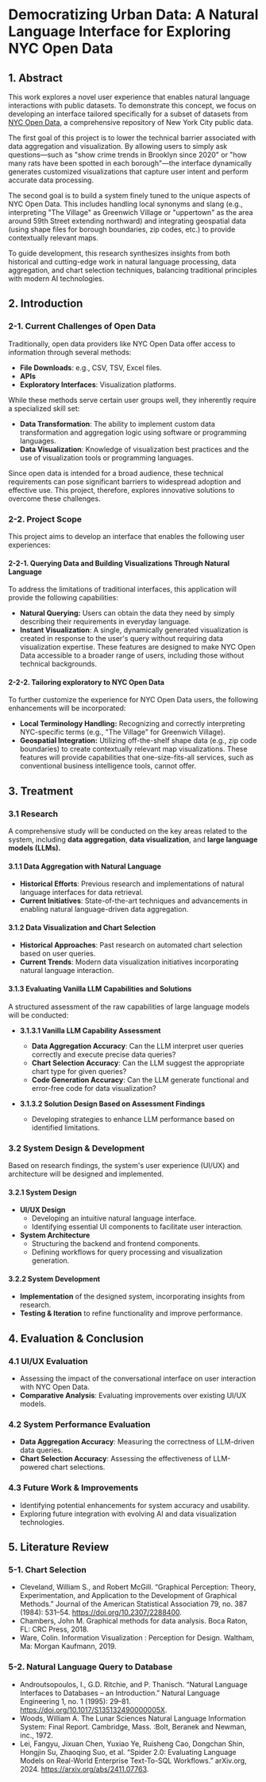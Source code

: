 # Democratizing Urban Data: A Natural Language Interface for Exploring NYC Open Data

## 1. Abstract
This work explores a novel user experience that enables natural language interactions with public datasets. To demonstrate this concept, we focus on developing an interface tailored specifically for a subset of datasets from [NYC Open Data](https://opendata.cityofnewyork.us/), a comprehensive repository of New York City public data.

The first goal of this project is to lower the technical barrier associated with data aggregation and visualization. By allowing users to simply ask questions—such as "show crime trends in Brooklyn since 2020" or "how many rats have been spotted in each borough"—the interface dynamically generates customized visualizations that capture user intent and perform accurate data processing.

The second goal is to build a system finely tuned to the unique aspects of NYC Open Data. This includes handling local synonyms and slang (e.g., interpreting "The Village" as Greenwich Village or "uppertown" as the area around 59th Street extending northward) and integrating geospatial data (using shape files for borough boundaries, zip codes, etc.) to provide contextually relevant maps.

To guide development, this research synthesizes insights from both historical and cutting-edge work in natural language processing, data aggregation, and chart selection techniques, balancing traditional principles with modern AI technologies.

## 2. Introduction

### 2-1. Current Challenges of Open Data
Traditionally, open data providers like NYC Open Data offer access to information through several methods:

- **File Downloads**: e.g., CSV, TSV, Excel files.
- **APIs**
- **Exploratory Interfaces**: Visualization platforms.

While these methods serve certain user groups well, they inherently require a specialized skill set:

- **Data Transformation**: The ability to implement custom data transformation and aggregation logic using software or programming languages.
- **Data Visualization**: Knowledge of visualization best practices and the use of visualization tools or programming languages.

Since open data is intended for a broad audience, these technical requirements can pose significant barriers to widespread adoption and effective use. This project, therefore, explores innovative solutions to overcome these challenges.

### 2-2. Project Scope
This project aims to develop an interface that enables the following user experiences:

#### 2-2-1. Querying Data and Building Visualizations Through Natural Language
To address the limitations of traditional interfaces, this application will provide the following capabilities:
- **Natural Querying:** Users can obtain the data they need by simply describing their requirements in everyday language.
- **Instant Visualization**: A single, dynamically generated visualization is created in response to the user's query without requiring data visualization expertise.
These features are designed to make NYC Open Data accessible to a broader range of users, including those without technical backgrounds.

#### 2-2-2. Tailoring exploratory to NYC Open Data
To further customize the experience for NYC Open Data users, the following enhancements will be incorporated:
- **Local Terminology Handling:** Recognizing and correctly interpreting NYC-specific terms (e.g., "The Village" for Greenwich Village).
- **Geospatial Integration:** Utilizing off-the-shelf shape data (e.g., zip code boundaries) to create contextually relevant map visualizations.
These features will provide capabilities that one-size-fits-all services, such as conventional business intelligence tools, cannot offer.

## 3. Treatment

### 3.1 Research
A comprehensive study will be conducted on the key areas related to the system, including **data aggregation**, **data visualization**, and **large language models (LLMs).**

#### 3.1.1 Data Aggregation with Natural Language
- **Historical Efforts**: Previous research and implementations of natural language interfaces for data retrieval.
- **Current Initiatives**: State-of-the-art techniques and advancements in enabling natural language-driven data aggregation.

#### 3.1.2 Data Visualization and Chart Selection
- **Historical Approaches**: Past research on automated chart selection based on user queries.
- **Current Trends**: Modern data visualization initiatives incorporating natural language interaction.

#### 3.1.3 Evaluating Vanilla LLM Capabilities and Solutions
A structured assessment of the raw capabilities of large language models will be conducted:

- **3.1.3.1 Vanilla LLM Capability Assessment**
    - **Data Aggregation Accuracy**: Can the LLM interpret user queries correctly and execute precise data queries?  
    - **Chart Selection Accuracy**: Can the LLM suggest the appropriate chart type for given queries?  
    - **Code Generation Accuracy**: Can the LLM generate functional and error-free code for data visualization?  

- **3.1.3.2 Solution Design Based on Assessment Findings**
    - Developing strategies to enhance LLM performance based on identified limitations.


### 3.2 System Design & Development
Based on research findings, the system's user experience (UI/UX) and architecture will be designed and implemented.

#### 3.2.1 System Design
- **UI/UX Design**
    - Developing an intuitive natural language interface.
    - Identifying essential UI components to facilitate user interaction.
- **System Architecture**
    - Structuring the backend and frontend components.
    - Defining workflows for query processing and visualization generation.

#### 3.2.2 System Development
- **Implementation** of the designed system, incorporating insights from research.
- **Testing & Iteration** to refine functionality and improve performance.


## 4. Evaluation & Conclusion

### 4.1 UI/UX Evaluation
- Assessing the impact of the conversational interface on user interaction with NYC Open Data.
- **Comparative Analysis**: Evaluating improvements over existing UI/UX models.

### 4.2 System Performance Evaluation
- **Data Aggregation Accuracy**: Measuring the correctness of LLM-driven data queries.
- **Chart Selection Accuracy**: Assessing the effectiveness of LLM-powered chart selections.

### 4.3 Future Work & Improvements
- Identifying potential enhancements for system accuracy and usability.
- Exploring future integration with evolving AI and data visualization technologies.


## 5. Literature Review
### 5-1. Chart Selection
- Cleveland, William S., and Robert McGill. “Graphical Perception: Theory, Experimentation, and Application to the Development of Graphical Methods.” Journal of the American Statistical Association 79, no. 387 (1984): 531–54. https://doi.org/10.2307/2288400.
- Chambers, John M. Graphical methods for data analysis. Boca Raton, FL: CRC Press, 2018. 
- Ware, Colin. Information Visualization : Perception for Design. Waltham, Ma: Morgan Kaufmann, 2019.

### 5-2. Natural Language Query to Database
- Androutsopoulos, I., G.D. Ritchie, and P. Thanisch. “Natural Language Interfaces to Databases – an Introduction.” Natural Language Engineering 1, no. 1 (1995): 29–81. https://doi.org/10.1017/S135132490000005X.
- Woods, William A. The Lunar Sciences Natural Language Information System: Final Report. Cambridge, Mass. :Bolt, Beranek and Newman, inc., 1972.
- Lei, Fangyu, Jixuan Chen, Yuxiao Ye, Ruisheng Cao, Dongchan Shin, Hongjin Su, Zhaoqing Suo, et al. “Spider 2.0: Evaluating Language Models on Real-World Enterprise Text-To-SQL Workflows.” arXiv.org, 2024. https://arxiv.org/abs/2411.07763.
